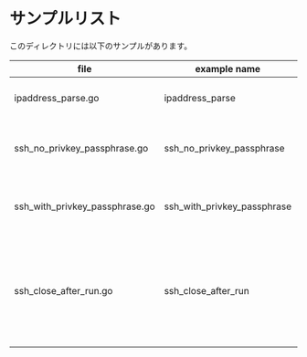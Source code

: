 # サンプルリスト

このディレクトリには以下のサンプルがあります。

|file|example name|note|
|----|------------|----|
|ipaddress\_parse.go|ipaddress\_parse|net.ParseIP() の サンプルです.|
|ssh\_no\_privkey\_passphrase.go|ssh\_no\_privkey\_passphrase|秘密鍵のパスフレーズ無しのSSH接続サンプルです.|
|ssh\_with\_privkey\_passphrase.go|ssh\_with\_privkey\_passphrase|秘密鍵のパスフレーズありのSSH接続サンプルです.|
|ssh\_close\_after\_run.go|ssh\_close\_after\_run|ssh.Run() を呼んだ後に ssh.Close() を呼ぶと io.EOF が返却されることを確認するサンプルです.|


